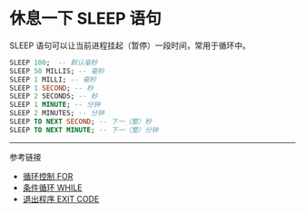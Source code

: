 # 休息一下 SLEEP 语句

SLEEP 语句可以让当前进程挂起（暂停）一段时间，常用于循环中。

```sql
SLEEP 100;  -- 默认毫秒
SLEEP 50 MILLIS; -- 毫秒
SLEEP 1 MILLI; -- 毫秒
SLEEP 1 SECOND; -- 秒
SLEEP 2 SECONDS; -- 秒
SLEEP 1 MINUTE; -- 分钟
SLEEP 2 MINUTES; -- 分钟
SLEEP TO NEXT SECOND; -- 下一（整）秒
SLEEP TO NEXT MINUTE; -- 下一（整）分钟
```

---
参考链接

* [循环控制 FOR](/pql/for.md)
* [条件循环 WHILE](/pql/while.md)
* [退出程序 EXIT CODE](/pql/exit-code.md)
